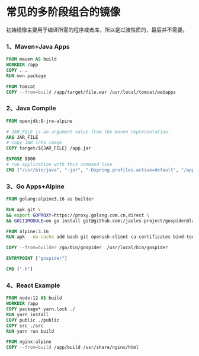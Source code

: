 # 常见的多阶段组合的镜像

初始镜像主要用于编译所需的程序或者库，所以是过渡性质的，最后并不需要。

### 1、Maven+Java Apps
```dockerfile
FROM maven AS build
WORKDIR /app
COPY . .
RUN mvn package

FROM tomcat
COPY --from=build /app/target/file.war /usr/local/tomcat/webapps
```
### 2、Java Compile
```dockerfile
FROM openjdk:8-jre-alpine

# JAR_FILE is an argument value from the maven representation.
ARG JAR_FILE
# copy JAR into image
COPY target/${JAR_FILE} /app.jar 

EXPOSE 8800
# run application with this command line 
CMD ["/usr/bin/java", "-jar", "-Dspring.profiles.active=default", "/app.jar"]
```
### 3、Go Apps+Alpine
```dockerfile
FROM golang:alpine3.16 as builder

RUN apk git \
&& export GOPROXY=https://proxy.golang.com.cn,direct \
&& GO111MODULE=on go install git@github.com:/jaeles-project/gospider@latest

FROM alpine:3.16
RUN apk --no-cache add bash git openssh-client ca-certificates bind-tools

COPY --from=builder /go/bin/gospider  /usr/local/bin/gospider

ENTRYPOINT ["gospider"]

CMD ["-h"]
```

### 4、React  Example
```dockerfile
FROM node:12 AS build
WORKDIR /app
COPY package* yarn.lock ./
RUN yarn install
COPY public ./public
COPY src ./src
RUN yarn run build

FROM nginx:alpine
COPY --from=build /app/build /usr/share/nginx/html
```
